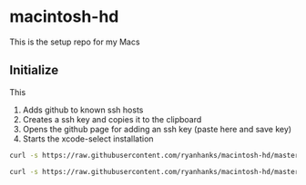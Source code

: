 # macintosh-hd
This is the setup repo for my Macs

## Initialize
This

1. Adds github to known ssh hosts
2. Creates a ssh key and copies it to the clipboard
3. Opens the github page for adding an ssh key (paste here and save key)
4. Starts the xcode-select installation
```sh
curl -s https://raw.githubusercontent.com/ryanhanks/macintosh-hd/master/initialize.sh | bash
```

```sh
curl -s https://raw.githubusercontent.com/ryanhanks/macintosh-hd/master/bootstrap.sh | bash
```
